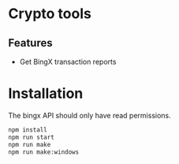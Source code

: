 # Crypto tools

## Features

- Get BingX transaction reports

# Installation

The bingx API should only have read permissions.

```bash
npm install
npm run start
npm run make
npm run make:windows
```
